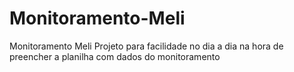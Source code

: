# Monitoramento-Meli
Monitoramento Meli
Projeto para facilidade no dia a dia na hora de preencher a planilha com dados do monitoramento

